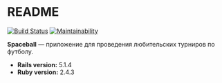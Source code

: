 # README
[![Build Status](https://travis-ci.org/RomanSerikov/spaceball.svg?branch=master)](https://travis-ci.org/RomanSerikov/spaceball)
[![Maintainability](https://api.codeclimate.com/v1/badges/7b034da20d293ab0de24/maintainability)](https://codeclimate.com/github/RomanSerikov/spaceball/maintainability)

**Spaceball** — приложение для проведения любительских турниров по футболу.
* **Rails version:** 5.1.4
* **Ruby version:** 2.4.3
